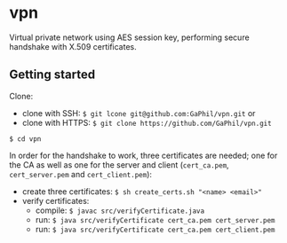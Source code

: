 # vpn

Virtual private network using AES session key, performing secure handshake with X.509 certificates.

## Getting started

Clone:

* clone with SSH: `$ git lcone git@github.com:GaPhil/vpn.git`
or 
* clone with HTTPS: `$ git clone https://github.com/GaPhil/vpn.git`

`$ cd vpn`

In order for the handshake to work, three certificates are needed; one for the CA as well as one for the server and client (`cert_ca.pem`, `cert_server.pem` and `cert_client.pem`):
* create three certificates: `$ sh create_certs.sh "<name> <email>"`
* verify certificates: 
  * compile: `$ javac src/verifyCertificate.java` 
  * run: `$ java src/verifyCertificate cert_ca.pem cert_server.pem`
  * run: `$ java src/verifyCertificate cert_ca.pem cert_client.pem`
